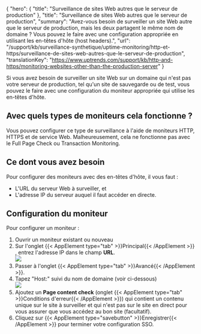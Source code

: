 {
  "hero": {
    "title": "Surveillance de sites Web autres que le serveur de production"
  },
  "title": "Surveillance de sites Web autres que le serveur de production",
  "summary": "Avez-vous besoin de surveiller un site Web autre que le serveur de production, mais les deux partagent le même nom de domaine ? Vous pouvez le faire avec une configuration appropriée en utilisant les en-têtes d'hôte (host headers).",
  "url": "/support/kb/surveillance-synthetique/uptime-monitoring/http-et-https/surveillance-de-sites-web-autres-que-le-serveur-de-production",
  "translationKey": "https://www.uptrends.com/support/kb/http-and-https/monitoring-websites-other-than-the-production-server"
}

Si vous avez besoin de surveiller un site Web sur un domaine qui n'est pas votre serveur de production, tel qu'un site de sauvegarde ou de test, vous pouvez le faire avec une configuration du moniteur appropriée qui utilise les en-têtes d'hôte.

## Avec quels types de moniteurs cela fonctionne ?

Vous pouvez configurer ce type de surveillance à l'aide de moniteurs HTTP, HTTPS et de service Web. Malheureusement, cela ne fonctionne pas avec le Full Page Check ou Transaction Monitoring.

## Ce dont vous avez besoin

Pour configurer des moniteurs avec des en-têtes d'hôte, il vous faut :

-   L'URL du serveur Web à surveiller, et
-   L'adresse IP du serveur auquel il faut accéder en directe.

## Configuration du moniteur

Pour configurer un moniteur :

1.  Ouvrir un moniteur existant ou nouveau
2.  Sur l'onglet {{< AppElement type="tab" >}}Principal{{< /AppElement >}} , entrez l'adresse IP dans le champ  **URL**.  
    ![](/img/content/f2fe984f-d945-40d0-9d11-8c0f12e91625.png)
3.  Passer à l'onglet {{< AppElement type="tab" >}}Avancé{{< /AppElement >}}.
4.  Tapez "Host:" suivi du nom de domaine (voir ci-dessous)  
    ![](/img/content/d95e932f-0023-47c1-ba0d-bf10feada5c7.png)
5.  Ajoutez un **Page content check** (onglet {{< AppElement type="tab" >}}Conditions d'erreur{{< /AppElement >}}) qui contient un contenu unique sur le site à surveiller et qui n'est pas sur le site en direct pour vous assurer que vous accédez au bon site (facultatif).
6.  Cliquez sur {{< AppElement type="savebutton" >}}Enregistrer{{< /AppElement >}} pour terminer votre configuration SSO.
